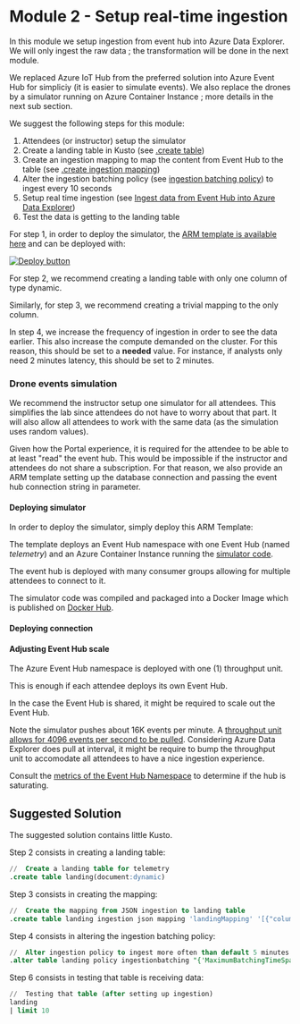 # Module 2 - Setup real-time ingestion

In this module we setup ingestion from event hub into Azure Data Explorer.  We will only ingest the raw data ; the transformation will be done in the next module.

We replaced Azure IoT Hub from the preferred solution into Azure Event Hub for simpliciy (it is easier to simulate events).  We also replace the drones by a simulator running on Azure Container Instance ; more details in the next sub section.

We suggest the following steps for this module:

1. Attendees (or instructor) setup the simulator
1. Create a landing table in Kusto (see [.create table](https://docs.microsoft.com/en-us/azure/data-explorer/kusto/management/create-table-command))
1. Create an ingestion mapping to map the content from Event Hub to the table (see [.create ingestion mapping](https://docs.microsoft.com/en-us/azure/data-explorer/kusto/management/create-ingestion-mapping-command))
1. Alter the ingestion batching policy (see [ingestion batching policy](https://docs.microsoft.com/en-us/azure/data-explorer/kusto/management/batchingpolicy)) to ingest every 10 seconds
1. Setup real time ingestion (see [Ingest data from Event Hub into Azure Data Explorer](https://docs.microsoft.com/en-us/azure/data-explorer/ingest-data-event-hub))
1. Test the data is getting to the landing table

For step 1, in order to deploy the simulator, the [ARM template is available here](../code/deploy/deploy.json) and can be deployed with:

[![Deploy button](http://azuredeploy.net/deploybutton.png)](https://portal.azure.com/#create/Microsoft.Template/uri/https%3A%2F%2Fraw.githubusercontent.com%2Fvplauzon%2Freal-time-lab%2Fmaster%2Fcode%2Fdeploy%2Fdeploy.json)

For step 2, we recommend creating a landing table with only one column of type dynamic.

Similarly, for step 3, we recommend creating a trivial mapping to the only column.

In step 4, we increase the frequency of ingestion in order to see the data earlier.  This also increase the compute demanded on the cluster.  For this reason, this should be set to a **needed** value.  For instance, if analysts only need 2 minutes latency, this should be set to 2 minutes.

### Drone events simulation

We recommend the instructor setup one simulator for all attendees.  This simplifies the lab since attendees do not have to worry about that part.  It will also allow all attendees to work with the same data (as the simulation uses random values).

Given how the Portal experience, it is required for the attendee to be able to at least "read" the event hub.  This would be impossible if the instructor and attendees do not share a subscription.  For that reason, we also provide an ARM template setting up the database connection and passing the event hub connection string in parameter.

#### Deploying simulator

In order to deploy the simulator, simply deploy this ARM Template:

<TODO>

The template deploys an Event Hub namespace with one Event Hub (named *telemetry*) and an Azure Container Instance running the [simulator code](../code).

The event hub is deployed with many consumer groups allowing for multiple attendees to connect to it.

The simulator code was compiled and packaged into a Docker Image which is published on [Docker Hub](https://hub.docker.com/repository/docker/vplauzon/perf-streaming).

#### Deploying connection

<TODO>

#### Adjusting Event Hub scale

The Azure Event Hub namespace is deployed with one (1) throughput unit.

This is enough if each attendee deploys its own Event Hub.

In the case the Event Hub is shared, it might be required to scale out the Event Hub.

Note the simulator pushes about 16K events per minute.  A [throughput unit allows for 4096 events per second to be pulled](https://docs.microsoft.com/en-us/azure/event-hubs/event-hubs-scalability#throughput-units).  Considering Azure Data Explorer does pull at interval, it might be require to bump the throughput unit to accomodate all attendees to have a nice ingestion experience.

Consult the [metrics of the Event Hub Namespace](https://docs.microsoft.com/en-us/azure/event-hubs/event-hubs-metrics-azure-monitor) to determine if the hub is saturating.

## Suggested Solution

The suggested solution contains little Kusto.

Step 2 consists in creating a landing table:

```sql
//  Create a landing table for telemetry
.create table landing(document:dynamic)
```

Step 3 consists in creating the mapping:

```sql
//  Create the mapping from JSON ingestion to landing table
.create table landing ingestion json mapping 'landingMapping' '[{"column":"document","path":"$","datatype":"dynamic"}]'
```

Step 4 consists in altering the ingestion batching policy:

```sql
//  Alter ingestion policy to ingest more often than default 5 minutes
.alter table landing policy ingestionbatching "{'MaximumBatchingTimeSpan': '0:0:10', 'MaximumNumberOfItems': 10000}"
```

Step 6 consists in testing that table is receiving data:

```sql
//  Testing that table (after setting up ingestion)
landing
| limit 10
```
